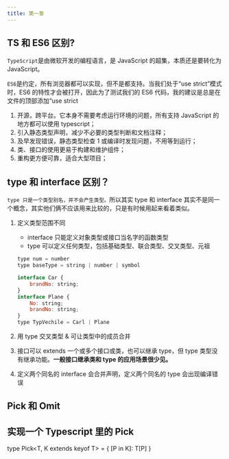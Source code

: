 ```yaml
---
title: 第一章
---
```


## TS 和 ES6 区别?

`TypeScript`是由微软开发的编程语言，是 JavaScript 的超集，本质还是要转化为 JavaScript。

`ES6`是约定，所有浏览器都可以实现，但不是都支持。当我们处于“use strict”模式时，ES6 的特性才会被打开，因此为了测试我们的 ES6 代码，我的建议是总是在文件的顶部添加“use strict

1. 开源，跨平台。它本身不需要考虑运行环境的问题，所有支持 JavaScript 的地方都可以使用 typescript；
2. 引入静态类型声明，减少不必要的类型判断和文档注释；
3. 及早发现错误，静态类型检查 1 或编译时发现问题，不用等到运行；
4. 类、接口的使用更易于构建和维护组件；
5. 重构更方便可靠，适合大型项目；

## type 和 interface 区别？

`type 只是一个类型别名，并不会产生类型。`所以其实 type 和 interface 其实不是同一个概念，其实他们俩不应该用来比较的，只是有时候用起来看着类似。

1. 定义类型范围不同

    - interface 只能定义对象类型或接口当名字的函数类型
    - type 可以定义任何类型，包括基础类型、联合类型、交叉类型、元祖

    ```javascript
    type num = number
    type baseType = string | number | symbol

    interface Car {
    	brandNo: string;
    }
    interface Plane {
    	No: string;
    	brandNo: string;
    }
    type TypVechile = Carl | Plane
    ```

2. 用 type 交叉类型 & 可让类型中的成员合并
3. 接口可以 extends 一个或多个接口或类，也可以继承 type，但 type 类型没有继承功能。**一般接口继承类和 type 的应用场景很少见。**
4. 定义两个同名的 interface 会合并声明，定义两个同名的 type 会出现编译错误

## Pick 和 Omit

## 实现一个 Typescript 里的 Pick

type Pick<T, K extends keyof T> = { [P in K]: T[P] }
